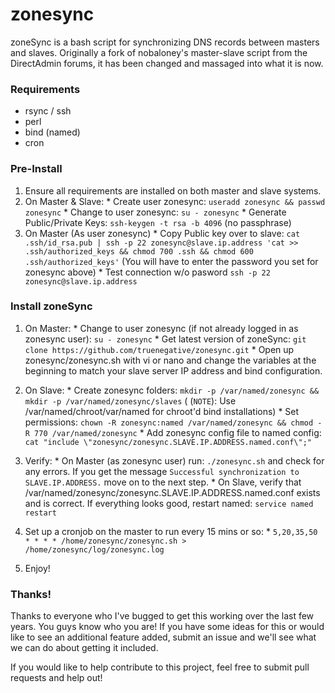# zonesync
zoneSync is a bash script for synchronizing DNS records between masters and slaves. Originally a fork of nobaloney's master-slave script from the DirectAdmin forums, it has been changed and massaged into what it is now.

### Requirements
  * rsync / ssh
  * perl
  * bind (named)
  * cron

### Pre-Install
  1. Ensure all requirements are installed on both master and slave systems.
  2. On Master & Slave:
    * Create user zonesync: `useradd zonesync && passwd zonesync`
    * Change to user zonesync: `su - zonesync`
    * Generate Public/Private Keys: `ssh-keygen -t rsa -b 4096` (no passphrase)
  2. On Master (As user zonesync)
    * Copy Public key over to slave: `cat .ssh/id_rsa.pub | ssh -p 22 zonesync@slave.ip.address 'cat >> .ssh/authorized_keys && chmod 700 .ssh && chmod 600 .ssh/authorized_keys'` (You will have to enter the password you set for zonesync above)
    * Test connection w/o pasword `ssh -p 22 zonesync@slave.ip.address`

### Install zoneSync
  1. On Master:
    * Change to user zonesync (if not already logged in as zonesync user): `su - zonesync`
    * Get latest version of zoneSync: `git clone https://github.com/truenegative/zonesync.git`
    * Open up zonesync/zonesync.sh with vi or nano and change the variables at the beginning to match your slave server IP address and bind configuration.
  
  2. On Slave:
    * Create zonesync folders: `mkdir -p /var/named/zonesync && mkdir -p /var/named/zonesync/slaves` ( (`NOTE`): Use /var/named/chroot/var/named for chroot'd bind installations)
    * Set permissions: `chown -R zonesync:named /var/named/zonesync && chmod -R 770 /var/named/zonesync`
    * Add zonesync config file to named config: `cat "include \"zonesync/zonesync.SLAVE.IP.ADDRESS.named.conf\";"`
  
  3. Verify:
    * On Master (as zonesync user) run: `./zonesync.sh` and check for any errors. If you get the message `Successful synchronization to SLAVE.IP.ADDRESS.` move on to the next step.
    * On Slave, verify that /var/named/zonesync/zonesync.SLAVE.IP.ADDRESS.named.conf exists and is correct. If everything looks good, restart named: `service named restart`
  
  4. Set up a cronjob on the master to run every 15 mins or so:
    * `5,20,35,50 * * * * /home/zonesync/zonesync.sh > /home/zonesync/log/zonesync.log`
  
  5. Enjoy!


### Thanks!

Thanks to everyone who I've bugged to get this working over the last few years. You guys know who you are! If you have some ideas for this or would like to see an additional feature added, submit an issue and we'll see what we can do about getting it included.

If you would like to help contribute to this project, feel free to submit pull requests and help out!
